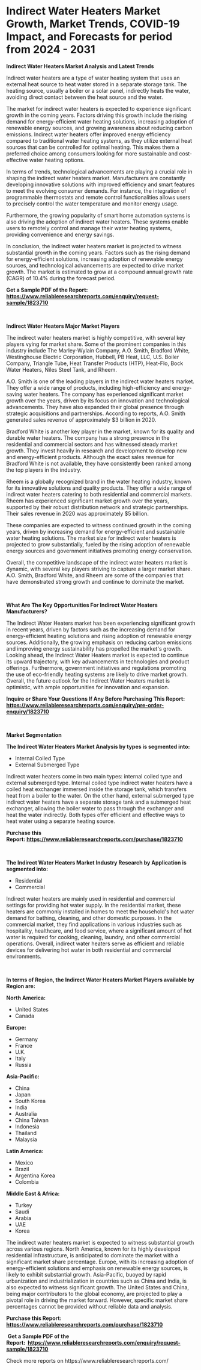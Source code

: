 <p><h1>Indirect Water Heaters Market Growth, Market Trends, COVID-19 Impact, and Forecasts for period from 2024 - 2031</h1></p><p><strong>Indirect Water Heaters Market Analysis and Latest Trends</strong></p>
<p><p>Indirect water heaters are a type of water heating system that uses an external heat source to heat water stored in a separate storage tank. The heating source, usually a boiler or a solar panel, indirectly heats the water, avoiding direct contact between the heat source and the water.</p><p>The market for indirect water heaters is expected to experience significant growth in the coming years. Factors driving this growth include the rising demand for energy-efficient water heating solutions, increasing adoption of renewable energy sources, and growing awareness about reducing carbon emissions. Indirect water heaters offer improved energy efficiency compared to traditional water heating systems, as they utilize external heat sources that can be controlled for optimal heating. This makes them a preferred choice among consumers looking for more sustainable and cost-effective water heating options.</p><p>In terms of trends, technological advancements are playing a crucial role in shaping the indirect water heaters market. Manufacturers are constantly developing innovative solutions with improved efficiency and smart features to meet the evolving consumer demands. For instance, the integration of programmable thermostats and remote control functionalities allows users to precisely control the water temperature and monitor energy usage.</p><p>Furthermore, the growing popularity of smart home automation systems is also driving the adoption of indirect water heaters. These systems enable users to remotely control and manage their water heating systems, providing convenience and energy savings.</p><p>In conclusion, the indirect water heaters market is projected to witness substantial growth in the coming years. Factors such as the rising demand for energy-efficient solutions, increasing adoption of renewable energy sources, and technological advancements are expected to drive market growth. The market is estimated to grow at a compound annual growth rate (CAGR) of 10.4% during the forecast period.</p></p>
<p><strong>Get a Sample PDF of the Report:&nbsp; <a href="https://www.reliableresearchreports.com/enquiry/request-sample/1823710">https://www.reliableresearchreports.com/enquiry/request-sample/1823710</a></strong></p>
<p>&nbsp;</p>
<p><strong>Indirect Water Heaters Major Market Players</strong></p>
<p><p>The indirect water heaters market is highly competitive, with several key players vying for market share. Some of the prominent companies in this industry include The Marley-Wylain Company, A.O. Smith, Bradford White, Westinghouse Electric Corporation, Hubbell, PB Heat, LLC, U.S. Boiler Company, Triangle Tube, Heat Transfer Products (HTP), Heat-Flo, Bock Water Heaters, Niles Steel Tank, and Rheem.</p><p>A.O. Smith is one of the leading players in the indirect water heaters market. They offer a wide range of products, including high-efficiency and energy-saving water heaters. The company has experienced significant market growth over the years, driven by its focus on innovation and technological advancements. They have also expanded their global presence through strategic acquisitions and partnerships. According to reports, A.O. Smith generated sales revenue of approximately $3 billion in 2020.</p><p>Bradford White is another key player in the market, known for its quality and durable water heaters. The company has a strong presence in the residential and commercial sectors and has witnessed steady market growth. They invest heavily in research and development to develop new and energy-efficient products. Although the exact sales revenue for Bradford White is not available, they have consistently been ranked among the top players in the industry.</p><p>Rheem is a globally recognized brand in the water heating industry, known for its innovative solutions and quality products. They offer a wide range of indirect water heaters catering to both residential and commercial markets. Rheem has experienced significant market growth over the years, supported by their robust distribution network and strategic partnerships. Their sales revenue in 2020 was approximately $5 billion.</p><p>These companies are expected to witness continued growth in the coming years, driven by increasing demand for energy-efficient and sustainable water heating solutions. The market size for indirect water heaters is projected to grow substantially, fueled by the rising adoption of renewable energy sources and government initiatives promoting energy conservation.</p><p>Overall, the competitive landscape of the indirect water heaters market is dynamic, with several key players striving to capture a larger market share. A.O. Smith, Bradford White, and Rheem are some of the companies that have demonstrated strong growth and continue to dominate the market.</p></p>
<p>&nbsp;</p>
<p><strong>What Are The Key Opportunities For Indirect Water Heaters Manufacturers?</strong></p>
<p><p>The Indirect Water Heaters market has been experiencing significant growth in recent years, driven by factors such as the increasing demand for energy-efficient heating solutions and rising adoption of renewable energy sources. Additionally, the growing emphasis on reducing carbon emissions and improving energy sustainability has propelled the market's growth. Looking ahead, the Indirect Water Heaters market is expected to continue its upward trajectory, with key advancements in technologies and product offerings. Furthermore, government initiatives and regulations promoting the use of eco-friendly heating systems are likely to drive market growth. Overall, the future outlook for the Indirect Water Heaters market is optimistic, with ample opportunities for innovation and expansion.</p></p>
<p><strong>Inquire or Share Your Questions If Any Before Purchasing This Report: <a href="https://www.reliableresearchreports.com/enquiry/pre-order-enquiry/1823710">https://www.reliableresearchreports.com/enquiry/pre-order-enquiry/1823710</a></strong></p>
<p>&nbsp;</p>
<p><strong>Market Segmentation</strong></p>
<p><strong>The Indirect Water Heaters Market Analysis by types is segmented into:</strong></p>
<p><ul><li>Internal Coiled Type</li><li>External Submerged Type</li></ul></p>
<p><p>Indirect water heaters come in two main types: internal coiled type and external submerged type. Internal coiled type indirect water heaters have a coiled heat exchanger immersed inside the storage tank, which transfers heat from a boiler to the water. On the other hand, external submerged type indirect water heaters have a separate storage tank and a submerged heat exchanger, allowing the boiler water to pass through the exchanger and heat the water indirectly. Both types offer efficient and effective ways to heat water using a separate heating source.</p></p>
<p><strong>Purchase this Report:&nbsp;<a href="https://www.reliableresearchreports.com/purchase/1823710">https://www.reliableresearchreports.com/purchase/1823710</a></strong></p>
<p>&nbsp;</p>
<p><strong>The Indirect Water Heaters Market Industry Research by Application is segmented into:</strong></p>
<p><ul><li>Residential</li><li>Commercial</li></ul></p>
<p><p>Indirect water heaters are mainly used in residential and commercial settings for providing hot water supply. In the residential market, these heaters are commonly installed in homes to meet the household's hot water demand for bathing, cleaning, and other domestic purposes. In the commercial market, they find applications in various industries such as hospitality, healthcare, and food service, where a significant amount of hot water is required for cooking, cleaning, laundry, and other commercial operations. Overall, indirect water heaters serve as efficient and reliable devices for delivering hot water in both residential and commercial environments.</p></p>
<p>&nbsp;</p>
<p><strong>In terms of Region, the Indirect Water Heaters Market Players available by Region are:</strong></p>
<p>
    <p> <strong> North America: </strong>
        <ul>
            <li>United States</li>
            <li>Canada</li>
        </ul>
        </p> 
    <p> <strong> Europe: </strong>
        <ul>
            <li>Germany</li>
            <li>France</li>
            <li>U.K.</li>
            <li>Italy</li>
            <li>Russia</li>
        </ul>
        </p> 
    <p> <strong> Asia-Pacific: </strong>
        <ul>
            <li>China</li>
            <li>Japan</li>
            <li>South Korea</li>
            <li>India</li>
            <li>Australia</li>
            <li>China Taiwan</li>
            <li>Indonesia</li>
            <li>Thailand</li>
            <li>Malaysia</li>
        </ul>
        </p> 
    <p> <strong> Latin America: </strong>
        <ul>
            <li>Mexico</li>
            <li>Brazil</li>
            <li>Argentina Korea</li>
            <li>Colombia</li>
        </ul>
        </p> 
    <p> <strong> Middle East & Africa: </strong>
        <ul>
            <li>Turkey</li>
            <li>Saudi</li>
            <li>Arabia</li>
            <li>UAE</li>
            <li>Korea</li>
        </ul>
    </p>
    </p>
<p><p>The indirect water heaters market is expected to witness substantial growth across various regions. North America, known for its highly developed residential infrastructure, is anticipated to dominate the market with a significant market share percentage. Europe, with its increasing adoption of energy-efficient solutions and emphasis on renewable energy sources, is likely to exhibit substantial growth. Asia-Pacific, buoyed by rapid urbanization and industrialization in countries such as China and India, is also expected to witness significant growth. The United States and China, being major contributors to the global economy, are projected to play a pivotal role in driving the market forward. However, specific market share percentages cannot be provided without reliable data and analysis.</p></p>
<p><strong>Purchase this Report: <a href="https://www.reliableresearchreports.com/purchase/1823710">https://www.reliableresearchreports.com/purchase/1823710</a></strong></p>
<p>&nbsp;<strong>Get a Sample PDF of the Report:&nbsp;&nbsp;<a href="https://www.reliableresearchreports.com/enquiry/request-sample/1823710">https://www.reliableresearchreports.com/enquiry/request-sample/1823710</a></strong></p>
<p><strong></strong></p>
<p>Check more reports on https://www.reliableresearchreports.com/</p>